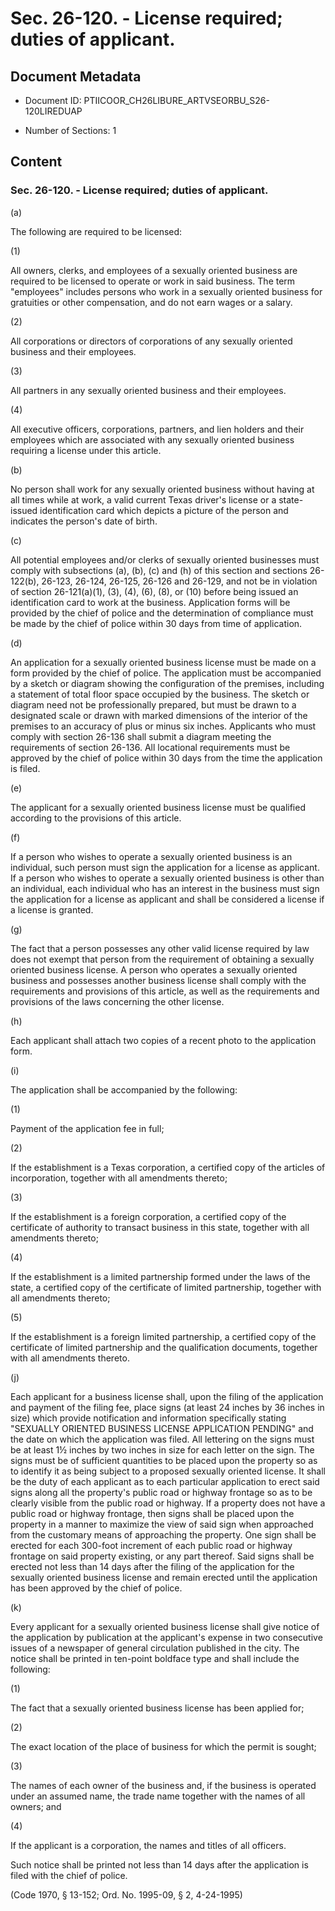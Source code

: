 # Sec. 26-120. - License required; duties of applicant.

## Document Metadata

- Document ID: PTIICOOR_CH26LIBURE_ARTVSEORBU_S26-120LIREDUAP

- Number of Sections: 1


## Content

### Sec. 26-120. - License required; duties of applicant.

(a)


The following are required to be licensed:


(1)


All owners, clerks, and employees of a sexually oriented business are required to
be licensed to operate or work in said business. The term "employees" includes persons
who work in a sexually oriented business for gratuities or other compensation, and
do not earn wages or a salary.


(2)


All corporations or directors of corporations of any sexually oriented business and
their employees.


(3)


All partners in any sexually oriented business and their employees.


(4)


All executive officers, corporations, partners, and lien holders and their employees
which are associated with any sexually oriented business requiring a license under
this article.


(b)


No person shall work for any sexually oriented business without having at all times
while at work, a valid current Texas driver's license or a state-issued identification
card which depicts a picture of the person and indicates the person's date of birth.


(c)


All potential employees and/or clerks of sexually oriented businesses must comply
with subsections (a), (b), (c) and (h) of this section and sections 26-122(b), 26-123, 26-124, 26-125, 26-126 and 26-129, and not be in violation of section 26-121(a)(1), (3), (4), (6), (8), or (10) before being issued an identification card to
work at the business. Application forms will be provided by the chief of police and
the determination of compliance must be made by the chief of police within 30 days
from time of application.


(d)


An application for a sexually oriented business license must be made on a form provided
by the chief of police. The application must be accompanied by a sketch or diagram
showing the configuration of the premises, including a statement of total floor space
occupied by the business. The sketch or diagram need not be professionally prepared,
but must be drawn to a designated scale or drawn with marked dimensions of the interior
of the premises to an accuracy of plus or minus six inches. Applicants who must comply
with section 26-136 shall submit a diagram meeting the requirements of section 26-136. All locational requirements must be approved by the chief of police within 30 days
from the time the application is filed.


(e)


The applicant for a sexually oriented business license must be qualified according
to the provisions of this article.


(f)


If a person who wishes to operate a sexually oriented business is an individual, such
person must sign the application for a license as applicant. If a person who wishes
to operate a sexually oriented business is other than an individual, each individual
who has an interest in the business must sign the application for a license as applicant
and shall be considered a license if a license is granted.


(g)


The fact that a person possesses any other valid license required by law does not
exempt that person from the requirement of obtaining a sexually oriented business
license. A person who operates a sexually oriented business and possesses another
business license shall comply with the requirements and provisions of this article,
as well as the requirements and provisions of the laws concerning the other license.


(h)


Each applicant shall attach two copies of a recent photo to the application form.


(i)


The application shall be accompanied by the following:


(1)


Payment of the application fee in full;


(2)


If the establishment is a Texas corporation, a certified copy of the articles of incorporation,
together with all amendments thereto;


(3)


If the establishment is a foreign corporation, a certified copy of the certificate
of authority to transact business in this state, together with all amendments thereto;


(4)


If the establishment is a limited partnership formed under the laws of the state,
a certified copy of the certificate of limited partnership, together with all amendments
thereto;


(5)


If the establishment is a foreign limited partnership, a certified copy of the certificate
of limited partnership and the qualification documents, together with all amendments
thereto.


(j)


Each applicant for a business license shall, upon the filing of the application and
payment of the filing fee, place signs (at least 24 inches by 36 inches in size) which
provide notification and information specifically stating "SEXUALLY ORIENTED BUSINESS
LICENSE APPLICATION PENDING" and the date on which the application was filed. All
lettering on the signs must be at least 1½ inches by two inches in size for each letter
on the sign. The signs must be of sufficient quantities to be placed upon the property
so as to identify it as being subject to a proposed sexually oriented license. It
shall be the duty of each applicant as to each particular application to erect said
signs along all the property's public road or highway frontage so as to be clearly
visible from the public road or highway. If a property does not have a public road
or highway frontage, then signs shall be placed upon the property in a manner to maximize
the view of said sign when approached from the customary means of approaching the
property. One sign shall be erected for each 300-foot increment of each public road
or highway frontage on said property existing, or any part thereof. Said signs shall
be erected not less than 14 days after the filing of the application for the sexually
oriented business license and remain erected until the application has been approved
by the chief of police.


(k)


Every applicant for a sexually oriented business license shall give notice of the
application by publication at the applicant's expense in two consecutive issues of
a newspaper of general circulation published in the city. The notice shall be printed
in ten-point boldface type and shall include the following:


(1)


The fact that a sexually oriented business license has been applied for;


(2)


The exact location of the place of business for which the permit is sought;


(3)


The names of each owner of the business and, if the business is operated under an
assumed name, the trade name together with the names of all owners; and


(4)


If the applicant is a corporation, the names and titles of all officers.


Such notice shall be printed not less than 14 days after the application is filed
with the chief of police.


(Code 1970, § 13-152; Ord. No. 1995-09, § 2, 4-24-1995)

